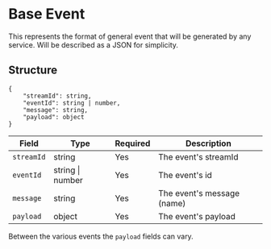 # Base Event
This represents the format of general event that will be generated by any service.
Will be described as a JSON for simplicity.

## Structure
```
{
    "streamId": string,
    "eventId": string | number,
    "message": string,
    "payload": object
}
```

| Field | Type | Required | Description |
| --- | --- | --- | --- |
| `streamId` | string | Yes | The event's streamId |
| `eventId` | string &#124; number | Yes | The event's id |
| `message` | string | Yes | The event's message (name) |
| `payload` | object | Yes | The event's payload |

Between the various events the `payload` fields can vary.
